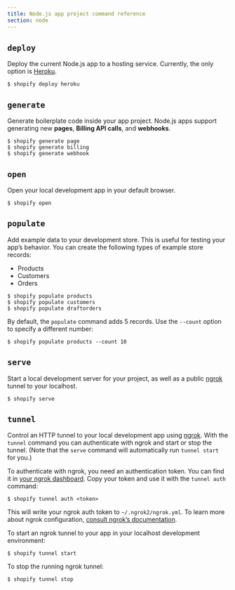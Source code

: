 ```yaml
---
title: Node.js app project command reference
section: node
---
```


## `deploy`

Deploy the current Node.js app to a hosting service. Currently, the only option is [Heroku](https://www.heroku.com).

```console
$ shopify deploy heroku
```

## `generate`

Generate boilerplate code inside your app project. Node.js apps support generating new **pages**, **Billing API calls**, and **webhooks**.

```console
$ shopify generate page
$ shopify generate billing
$ shopify generate webhook
```

## `open`

Open your local development app in your default browser.

```console
$ shopify open
```

## `populate`

Add example data to your development store. This is useful for testing your app’s behavior. You can create the following types of example store records:

- Products
- Customers
- Orders

```console
$ shopify populate products
$ shopify populate customers
$ shopify populate draftorders
```

By default, the `populate` command adds 5 records. Use the `--count` option to specify a different number:

```console
$ shopify populate products --count 10
```

## `serve`

Start a local development server for your project, as well as a public [ngrok](https://ngrok.com/) tunnel to your localhost.

```console
$ shopify serve
```

## `tunnel`

Control an HTTP tunnel to your local development app using [ngrok](https://ngrok.com). With the `tunnel` command you can authenticate with ngrok and start or stop the tunnel. (Note that the `serve` command will automatically run `tunnel start` for you.)

To authenticate with ngrok, you need an authentication token. You can find it in [your ngrok dashboard](https://dashboard.ngrok.com/auth/your-authtoken). Copy your token and use it with the `tunnel auth` command:

```console
$ shopify tunnel auth <token>
```

This will write your ngrok auth token to `~/.ngrok2/ngrok.yml`. To learn more about ngrok configuration, [consult ngrok’s documentation](https://ngrok.com/docs#config).

To start an ngrok tunnel to your app in your localhost development environment:

```console
$ shopify tunnel start
```

To stop the running ngrok tunnel:

```console
$ shopify tunnel stop
```